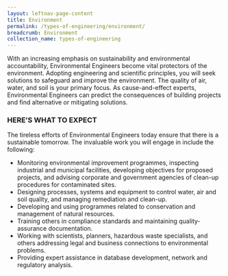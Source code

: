 ```yaml
---
layout: leftnav-page-content
title: Environment
permalink: /types-of-engineering/environment/
breadcrumb: Environment
collection_name: types-of-engineering
---
```


With an increasing emphasis on sustainability and environmental accountability, Environmental Engineers become vital protectors of the environment. Adopting engineering and scientific principles, you will seek solutions to safeguard and improve the environment. The quality of air, water, and soil is your primary focus. As cause-and-effect experts, Environmental Engineers can predict the consequences of building projects and find alternative or mitigating solutions. 

### HERE’S WHAT TO EXPECT

The tireless efforts of Environmental Engineers today ensure that there is a sustainable tomorrow. The invaluable work you will engage in include the following:

- Monitoring environmental improvement programmes, inspecting industrial and municipal facilities, developing objectives for proposed projects, and advising corporate and government agencies of clean-up procedures for contaminated sites.
- Designing processes, systems and equipment to control water, air and soil quality, and managing remediation and clean-up.
- Developing and using programmes related to conservation and management of natural resources.
- Training others in compliance standards and maintaining quality-assurance documentation.
- Working with scientists, planners, hazardous waste specialists, and others addressing legal and business connections to environmental problems.
- Providing expert assistance in database development, network and regulatory analysis.
